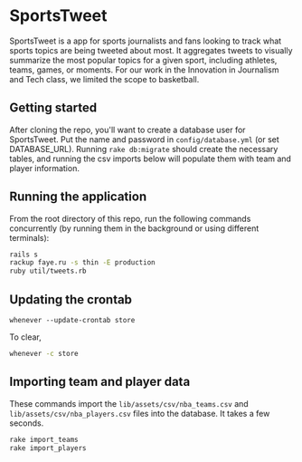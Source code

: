 SportsTweet
===========

SportsTweet is a app for sports journalists and fans looking to track what sports topics are being tweeted about most. It aggregates tweets to visually summarize the most popular topics for a given sport, including athletes, teams, games, or moments. For our work in the Innovation in Journalism and Tech class, we limited the scope to basketball.

## Getting started
After cloning the repo, you'll want to create a database user for SportsTweet. Put the name and password in `config/database.yml` (or set DATABASE_URL). Running `rake db:migrate` should create the necessary tables, and running the csv imports below will populate them with team and player information.

## Running the application
From the root directory of this repo, run the following commands concurrently (by running them in the background or using different terminals):
```bash
rails s
rackup faye.ru -s thin -E production
ruby util/tweets.rb
```

## Updating the crontab
```
whenever --update-crontab store
```
To clear,
```bash
whenever -c store
```

## Importing team and player data
These commands import the `lib/assets/csv/nba_teams.csv` and `lib/assets/csv/nba_players.csv` files into the database. It takes a few seconds.
```bash
rake import_teams 
rake import_players
```
